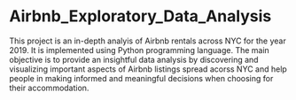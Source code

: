 # Airbnb_Exploratory_Data_Analysis

This project is an in-depth analyis of Airbnb rentals across NYC for the year 2019. It is implemented using Python programming language. The main objective is to provide an insightful data analysis by discovering and visualizing important aspects of Airbnb listings spread acorss NYC and help people in making informed and meaningful decisions when choosing for their accommodation.
